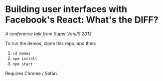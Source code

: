 # Building user interfaces with Facebook's React: What's the DIFF?
_A conference talk from Super VanJS 2013_

To run the demos, clone this repo, and then:

1. `cd demos`
2. `npm install`
3. `npm start`

Requires Chrome / Safari.

